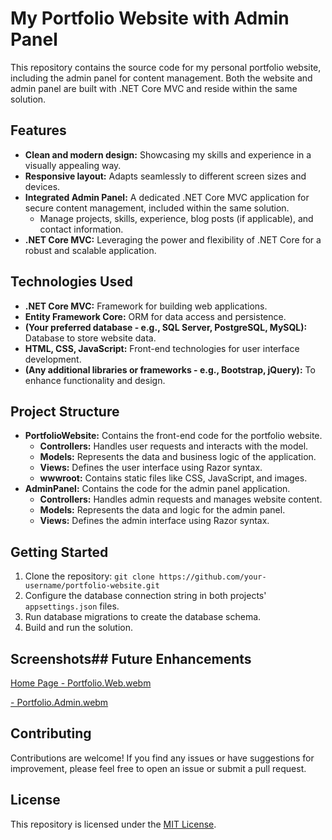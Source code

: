 # My Portfolio Website with Admin Panel

This repository contains the source code for my personal portfolio website, including the admin panel for content management. Both the website and admin panel are built with .NET Core MVC and reside within the same solution.

## Features

* **Clean and modern design:** Showcasing my skills and experience in a visually appealing way.
* **Responsive layout:** Adapts seamlessly to different screen sizes and devices.
* **Integrated Admin Panel:** A dedicated .NET Core MVC application for secure content management, included within the same solution.
    * Manage projects, skills, experience, blog posts (if applicable), and contact information.
* **.NET Core MVC:**  Leveraging the power and flexibility of .NET Core for a robust and scalable application.

## Technologies Used

* **.NET Core MVC:**  Framework for building web applications.
* **Entity Framework Core:**  ORM for data access and persistence.
* **(Your preferred database - e.g., SQL Server, PostgreSQL, MySQL):**  Database to store website data.
* **HTML, CSS, JavaScript:**  Front-end technologies for user interface development.
* **(Any additional libraries or frameworks - e.g., Bootstrap, jQuery):**  To enhance functionality and design.

## Project Structure

* **PortfolioWebsite:** Contains the front-end code for the portfolio website.
    * **Controllers:**  Handles user requests and interacts with the model.
    * **Models:**  Represents the data and business logic of the application.
    * **Views:**  Defines the user interface using Razor syntax.
    * **wwwroot:**  Contains static files like CSS, JavaScript, and images.
* **AdminPanel:** Contains the code for the admin panel application.
    * **Controllers:**  Handles admin requests and manages website content.
    * **Models:**  Represents the data and logic for the admin panel.
    * **Views:**  Defines the admin interface using Razor syntax.


## Getting Started

1. Clone the repository: `git clone https://github.com/your-username/portfolio-website.git`
2. Configure the database connection string in both projects' `appsettings.json` files.
3. Run database migrations to create the database schema.
4. Build and run the solution.

## Screenshots## Future Enhancements

[Home Page - Portfolio.Web.webm](https://github.com/user-attachments/assets/c5dcdd98-b933-4ef4-95d2-5e112d3fc560)

[- Portfolio.Admin.webm](https://github.com/user-attachments/assets/bb5a2cf3-e1b4-4488-8e86-d3d8eba9bc52)


## Contributing

Contributions are welcome! If you find any issues or have suggestions for improvement, please feel free to open an issue or submit a pull request.

## License

This repository is licensed under the [MIT License](LICENSE).
